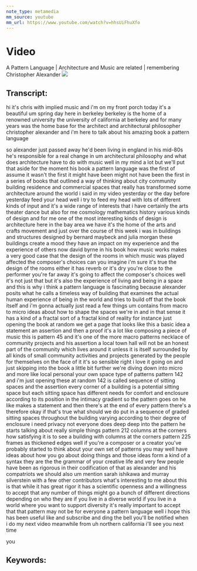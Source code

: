```yaml
---
note_type: metamedia
mm_source: youtube
mm_url: https://www.youtube.com/watch?v=hhsUiFhuXfo
---
```


# Video
A Pattern Language | Architecture and Music are related | remembering Christopher Alexander
![](https://www.youtube.com/watch?v=hhsUiFhuXfo)

## Transcript:
hi it's chris with implied music and i'm
on my front porch today it's a beautiful
um
spring day
here in
berkeley
berkeley is the home of a
renowned university the university of
california at berkeley and for many
years
was the home base for the
architect and architectural philosopher
christopher alexander and i'm here to
talk about his
amazing book a pattern language

so alexander just passed away he'd been
living in england in his mid-80s
he's responsible for a real change in um
architectural philosophy and what does
architecture have to do with
music well
in my mind a lot
but we'll put that aside for the moment
his book
a pattern language was the first of
assume it wasn't the first it might have
been might not have been the first in a
series of books that outlined a way of
thinking about
city
community
building
residence and commercial spaces that
really has transformed
some
architecture around the world
i said in my video
yesterday or the day before yesterday
feed your head well i try to feed my
head with lots of different kinds of
input and
it's a wide range of interests that i
have certainly the arts
theater dance
but also for me cosmology mathematics
history
various kinds of design and for me one
of the most interesting kinds of design
is architecture
here in the bay area we have it's the
home of the arts and crafts movement and
just over the course of this week i was
in buildings and structures designed by
bernard maybeck and julia morgan these
buildings
create a mood they have an impact on
my experience and the experience of
others
now
david byrne in his book how music works
makes a very good case that the design
of the rooms in which music was played
affected the composer's choices can you
imagine i'm sure it's true
the design of the rooms
either it has reverb or it's dry
you're close to the performer you're far
away it's going to affect the composer's
choices
well it's not just that but it's also
the experience of living and being in a
space and this is why i think a pattern
language is fascinating because
alexander
posits
what he calls a timeless way of building
that examines the actual
human experience of being in the world
and tries to build off that
the book itself and i'm gonna actually
just read a few things
um
contains
from macro to micro
ideas about how to shape the spaces
we're in
and in that sense it has a kind of a
fractal
sort of a fractal
kind of reality
for instance just opening the book at
random we get
a page that looks like this
a basic idea a statement an assertion
and then a proof
it's a lot like composing a piece of
music
this is pattern 45 and it's one of the
more macro patterns
necklace of community projects and his
assertion a local town hall will not be
an honest part of the community which
lives around it unless it is itself
surrounded by all kinds of small
community activities and projects
generated by the people for themselves
on the face of it it's
so sensible right
i love it
going on and just skipping into the book
a little bit further we're diving down
into micro and more like local personal
your own space type of patterns pattern
142 and i'm just opening these at random
142 is called sequence of sitting spaces
and the assertion
every corner of a building is a
potential sitting space
but each sitting space has different
needs for comfort and enclosure
according to its position in the
intimacy gradient
so
the pattern goes on he like makes a
statement and then there's at the end of
every pattern there's a therefore okay
if that's true what should we do
put in a sequence of graded sitting
spaces throughout the building
varying according to their degree of
enclosure
i need privacy not everyone does
deep deep into the pattern he starts
talking about really simple things
pattern 212
columns at the corners
how satisfying it is to see a building
with columns at the corners
pattern 225
frames as thickened edges
well if you're a composer or a creator
you've probably started to think about
your own set of patterns you may well
have
ideas about how you go about doing
things
and those ideas form a kind of a syntax
they are the
the grammar of your creative life
and very few people have been as
rigorous in their codification of that
as
alexander and his compatriots we should
also um
mention sarah ishikawa and murray
silverstein with a few other
contributors
what's interesting to me about this is
that while it has great rigor
it has a scientific openness and a
willingness to accept that any number of
things might go a bunch of different
directions depending on who they are
if you live in a diverse world if you
live in a world where you want to
support diversity it's really important
to accept that that pattern may not be
for everyone
a pattern language
well i hope this has been useful
like and subscribe and ding the bell
you'll be notified when i do my next
video
meanwhile from uh northern california
i'll see you next time

you


## Keywords:
